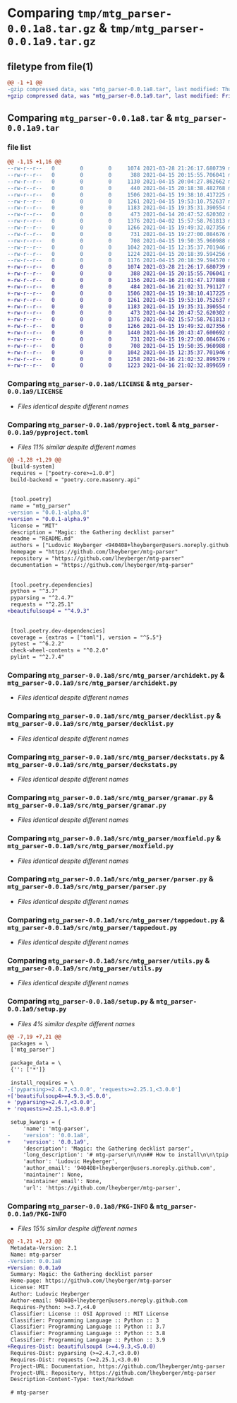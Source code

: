 # Comparing `tmp/mtg_parser-0.0.1a8.tar.gz` & `tmp/mtg_parser-0.0.1a9.tar.gz`

## filetype from file(1)

```diff
@@ -1 +1 @@
-gzip compressed data, was "mtg_parser-0.0.1a8.tar", last modified: Thu Apr 15 20:18:39 2021, max compression
+gzip compressed data, was "mtg_parser-0.0.1a9.tar", last modified: Fri Apr 16 21:02:32 2021, max compression
```

## Comparing `mtg_parser-0.0.1a8.tar` & `mtg_parser-0.0.1a9.tar`

### file list

```diff
@@ -1,15 +1,16 @@
--rw-r--r--   0        0        0     1074 2021-03-28 21:26:17.680739 mtg_parser-0.0.1a8/LICENSE
--rw-r--r--   0        0        0      388 2021-04-15 20:15:55.706041 mtg_parser-0.0.1a8/README.md
--rw-r--r--   0        0        0     1130 2021-04-15 20:04:27.862662 mtg_parser-0.0.1a8/pyproject.toml
--rw-r--r--   0        0        0      440 2021-04-15 20:18:38.482768 mtg_parser-0.0.1a8/src/mtg_parser/__init__.py
--rw-r--r--   0        0        0     1506 2021-04-15 19:38:10.417225 mtg_parser-0.0.1a8/src/mtg_parser/archidekt.py
--rw-r--r--   0        0        0     1261 2021-04-15 19:53:10.752637 mtg_parser-0.0.1a8/src/mtg_parser/decklist.py
--rw-r--r--   0        0        0     1183 2021-04-15 19:35:31.390554 mtg_parser-0.0.1a8/src/mtg_parser/deckstats.py
--rw-r--r--   0        0        0      473 2021-04-14 20:47:52.620302 mtg_parser-0.0.1a8/src/mtg_parser/diff.py
--rw-r--r--   0        0        0     1376 2021-04-02 15:57:58.761813 mtg_parser-0.0.1a8/src/mtg_parser/gramar.py
--rw-r--r--   0        0        0     1266 2021-04-15 19:49:32.027356 mtg_parser-0.0.1a8/src/mtg_parser/moxfield.py
--rw-r--r--   0        0        0      731 2021-04-15 19:27:00.084676 mtg_parser-0.0.1a8/src/mtg_parser/parser.py
--rw-r--r--   0        0        0      708 2021-04-15 19:50:35.960988 mtg_parser-0.0.1a8/src/mtg_parser/tappedout.py
--rw-r--r--   0        0        0     1042 2021-04-15 12:35:37.701946 mtg_parser-0.0.1a8/src/mtg_parser/utils.py
--rw-r--r--   0        0        0     1224 2021-04-15 20:18:39.594256 mtg_parser-0.0.1a8/setup.py
--rw-r--r--   0        0        0     1176 2021-04-15 20:18:39.594570 mtg_parser-0.0.1a8/PKG-INFO
+-rw-r--r--   0        0        0     1074 2021-03-28 21:26:17.680739 mtg_parser-0.0.1a9/LICENSE
+-rw-r--r--   0        0        0      388 2021-04-15 20:15:55.706041 mtg_parser-0.0.1a9/README.md
+-rw-r--r--   0        0        0     1156 2021-04-16 21:01:47.177888 mtg_parser-0.0.1a9/pyproject.toml
+-rw-r--r--   0        0        0      484 2021-04-16 21:02:31.791127 mtg_parser-0.0.1a9/src/mtg_parser/__init__.py
+-rw-r--r--   0        0        0     1506 2021-04-15 19:38:10.417225 mtg_parser-0.0.1a9/src/mtg_parser/archidekt.py
+-rw-r--r--   0        0        0     1261 2021-04-15 19:53:10.752637 mtg_parser-0.0.1a9/src/mtg_parser/decklist.py
+-rw-r--r--   0        0        0     1183 2021-04-15 19:35:31.390554 mtg_parser-0.0.1a9/src/mtg_parser/deckstats.py
+-rw-r--r--   0        0        0      473 2021-04-14 20:47:52.620302 mtg_parser-0.0.1a9/src/mtg_parser/diff.py
+-rw-r--r--   0        0        0     1376 2021-04-02 15:57:58.761813 mtg_parser-0.0.1a9/src/mtg_parser/gramar.py
+-rw-r--r--   0        0        0     1266 2021-04-15 19:49:32.027356 mtg_parser-0.0.1a9/src/mtg_parser/moxfield.py
+-rw-r--r--   0        0        0     1440 2021-04-16 20:43:47.600692 mtg_parser-0.0.1a9/src/mtg_parser/mtggoldfish.py
+-rw-r--r--   0        0        0      731 2021-04-15 19:27:00.084676 mtg_parser-0.0.1a9/src/mtg_parser/parser.py
+-rw-r--r--   0        0        0      708 2021-04-15 19:50:35.960988 mtg_parser-0.0.1a9/src/mtg_parser/tappedout.py
+-rw-r--r--   0        0        0     1042 2021-04-15 12:35:37.701946 mtg_parser-0.0.1a9/src/mtg_parser/utils.py
+-rw-r--r--   0        0        0     1258 2021-04-16 21:02:32.899379 mtg_parser-0.0.1a9/setup.py
+-rw-r--r--   0        0        0     1223 2021-04-16 21:02:32.899659 mtg_parser-0.0.1a9/PKG-INFO
```

### Comparing `mtg_parser-0.0.1a8/LICENSE` & `mtg_parser-0.0.1a9/LICENSE`

 * *Files identical despite different names*

### Comparing `mtg_parser-0.0.1a8/pyproject.toml` & `mtg_parser-0.0.1a9/pyproject.toml`

 * *Files 11% similar despite different names*

```diff
@@ -1,28 +1,29 @@
 [build-system]
 requires = ["poetry-core>=1.0.0"]
 build-backend = "poetry.core.masonry.api"
 
 
 [tool.poetry]
 name = "mtg_parser"
-version = "0.0.1-alpha.8"
+version = "0.0.1-alpha.9"
 license = "MIT"
 description = "Magic: the Gathering decklist parser"
 readme = "README.md"
 authors = ["Ludovic Heyberger <940408+lheyberger@users.noreply.github.com>"]
 homepage = "https://github.com/lheyberger/mtg-parser"
 repository = "https://github.com/lheyberger/mtg-parser"
 documentation = "https://github.com/lheyberger/mtg-parser"
 
 
 [tool.poetry.dependencies]
 python = "^3.7"
 pyparsing = "^2.4.7"
 requests = "^2.25.1"
+beautifulsoup4 = "^4.9.3"
 
 
 [tool.poetry.dev-dependencies]
 coverage = {extras = ["toml"], version = "^5.5"}
 pytest = "^6.2.2"
 check-wheel-contents = "^0.2.0"
 pylint = "^2.7.4"
```

### Comparing `mtg_parser-0.0.1a8/src/mtg_parser/archidekt.py` & `mtg_parser-0.0.1a9/src/mtg_parser/archidekt.py`

 * *Files identical despite different names*

### Comparing `mtg_parser-0.0.1a8/src/mtg_parser/decklist.py` & `mtg_parser-0.0.1a9/src/mtg_parser/decklist.py`

 * *Files identical despite different names*

### Comparing `mtg_parser-0.0.1a8/src/mtg_parser/deckstats.py` & `mtg_parser-0.0.1a9/src/mtg_parser/deckstats.py`

 * *Files identical despite different names*

### Comparing `mtg_parser-0.0.1a8/src/mtg_parser/gramar.py` & `mtg_parser-0.0.1a9/src/mtg_parser/gramar.py`

 * *Files identical despite different names*

### Comparing `mtg_parser-0.0.1a8/src/mtg_parser/moxfield.py` & `mtg_parser-0.0.1a9/src/mtg_parser/moxfield.py`

 * *Files identical despite different names*

### Comparing `mtg_parser-0.0.1a8/src/mtg_parser/parser.py` & `mtg_parser-0.0.1a9/src/mtg_parser/parser.py`

 * *Files identical despite different names*

### Comparing `mtg_parser-0.0.1a8/src/mtg_parser/tappedout.py` & `mtg_parser-0.0.1a9/src/mtg_parser/tappedout.py`

 * *Files identical despite different names*

### Comparing `mtg_parser-0.0.1a8/src/mtg_parser/utils.py` & `mtg_parser-0.0.1a9/src/mtg_parser/utils.py`

 * *Files identical despite different names*

### Comparing `mtg_parser-0.0.1a8/setup.py` & `mtg_parser-0.0.1a9/setup.py`

 * *Files 4% similar despite different names*

```diff
@@ -7,19 +7,21 @@
 packages = \
 ['mtg_parser']
 
 package_data = \
 {'': ['*']}
 
 install_requires = \
-['pyparsing>=2.4.7,<3.0.0', 'requests>=2.25.1,<3.0.0']
+['beautifulsoup4>=4.9.3,<5.0.0',
+ 'pyparsing>=2.4.7,<3.0.0',
+ 'requests>=2.25.1,<3.0.0']
 
 setup_kwargs = {
     'name': 'mtg-parser',
-    'version': '0.0.1a8',
+    'version': '0.0.1a9',
     'description': 'Magic: the Gathering decklist parser',
     'long_description': '# mtg-parser\n\n\n## How to install\n\n\tpip install mtg-parser\n\n\n## How to use\n\n\timport mtg_parser\n\t\n\tdecklist = """\n\t\t1 Atraxa, Praetors\' Voice\n\t\t1 Imperial Seal\n\t\t1 Lim-Dûl\'s Vault\n\t\t1 Jeweled Lotus (CMR) 319\n\t\t1 Llanowar Elves (M12) 182\n\t\t3 Brainstorm #Card Advantage #Draw\n\t"""\n\t\n\tcards = mtg_parser.parse_deck(decklist)\n\t\n\tfor card in cards:\n\t\tprint(card[\'quantity\'], card[\'card_name\'])\n',
     'author': 'Ludovic Heyberger',
     'author_email': '940408+lheyberger@users.noreply.github.com',
     'maintainer': None,
     'maintainer_email': None,
     'url': 'https://github.com/lheyberger/mtg-parser',
```

### Comparing `mtg_parser-0.0.1a8/PKG-INFO` & `mtg_parser-0.0.1a9/PKG-INFO`

 * *Files 15% similar despite different names*

```diff
@@ -1,21 +1,22 @@
 Metadata-Version: 2.1
 Name: mtg-parser
-Version: 0.0.1a8
+Version: 0.0.1a9
 Summary: Magic: the Gathering decklist parser
 Home-page: https://github.com/lheyberger/mtg-parser
 License: MIT
 Author: Ludovic Heyberger
 Author-email: 940408+lheyberger@users.noreply.github.com
 Requires-Python: >=3.7,<4.0
 Classifier: License :: OSI Approved :: MIT License
 Classifier: Programming Language :: Python :: 3
 Classifier: Programming Language :: Python :: 3.7
 Classifier: Programming Language :: Python :: 3.8
 Classifier: Programming Language :: Python :: 3.9
+Requires-Dist: beautifulsoup4 (>=4.9.3,<5.0.0)
 Requires-Dist: pyparsing (>=2.4.7,<3.0.0)
 Requires-Dist: requests (>=2.25.1,<3.0.0)
 Project-URL: Documentation, https://github.com/lheyberger/mtg-parser
 Project-URL: Repository, https://github.com/lheyberger/mtg-parser
 Description-Content-Type: text/markdown
 
 # mtg-parser
```

